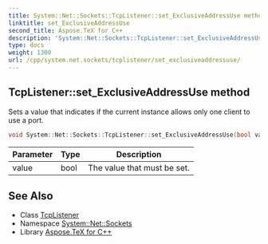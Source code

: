 ```yaml
---
title: System::Net::Sockets::TcpListener::set_ExclusiveAddressUse method
linktitle: set_ExclusiveAddressUse
second_title: Aspose.TeX for C++
description: 'System::Net::Sockets::TcpListener::set_ExclusiveAddressUse method. Sets a value that indicates if the current instance allows only one client to use a port in C++.'
type: docs
weight: 1300
url: /cpp/system.net.sockets/tcplistener/set_exclusiveaddressuse/
---
```

## TcpListener::set_ExclusiveAddressUse method


Sets a value that indicates if the current instance allows only one client to use a port.

```cpp
void System::Net::Sockets::TcpListener::set_ExclusiveAddressUse(bool value)
```


| Parameter | Type | Description |
| --- | --- | --- |
| value | bool | The value that must be set. |

## See Also

* Class [TcpListener](../)
* Namespace [System::Net::Sockets](../../)
* Library [Aspose.TeX for C++](../../../)
